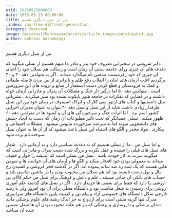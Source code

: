 ```yaml
---
utid: 20150525000000
date: 2015-05-25 00:00:00
title: من از نسل دیگری هستم
_index: iam-from-diffrent-generation
category: featured
image: /miratest/behroozam/assets/article_images/palet/palet.jpg
author: behrooz hasanbeygi
---
```

من از نسل دیگری هستم

دکتر شریعتی در سخنرانی معروف خود  پدر و مادر ما متهم هستیم از نسلی میگوید که دغدغه های آن چیزی ورای جامعه سنتی آن زمان است و رسالت هم نسلان خود را  احیای ان چیزی که خود رفرمیست مذهبی نام میگذارد میداند . اگر به متولدین دهه ۳۰ و ۴۰ برگردیم اغلب آرمان های اینان را انقلاب رفع ظلم و نابرابری از بین بردن فاصله طبقاتی و کمک به فرودستان و قطع کردن دست استعمار از منابع و ثروت های این سروزمین است . متولدین دهه ۵۰ اما درگیر دار جنگ و مشکلات آن پدران و مادرانی آرمان خواه داشتند و در فضایی که تفکرات در جامعه هنوز بایکوت نشده بود سیر میکردند . نشریاتی مثل دانستنیها و کتاب های ارتور سی کلارک و ایزاک اسیموف در زمان خود بین این نسل طرفدار زیادی داشت  شاید از این نسل و نسل دهه ۴۰ بتوان به عنوان مدیران اجرایی کشور اسم برد . اما  اثرات جنگ و سرخوردگی های آن و کمبود ها در متولدین دهه ۶۰ ظهور میکند . نسلی عصیانگر که تحت تاثیر مطبوعات آن زمان که  دست به ایجاد جنبش های دانشجویی میزند اما به سرعت سرخورده مایوس میشود . مشکلات اجتماعی و بیکاری . مواد مخدر و الگو های اشتباه این نسل باعث میشود که از آن ها به عنوان نسل سوخته نام برده شود.

و اما نسل من . ما از نسلی هستیم که نه دغدغه سیاسی دارد و نه آرمانی دارد . شعار های نسل های قبلی را شنیده و عمل نکرده  و بزرگ شده دست پدران و مادرانی است که میگویند سرت به کار خودت باشد . نسل من نسلی است که اندیشه را خوار و خفیف میداند به معمولی بودن خود افتخار میکند و الگو ها و آرمان های آن خواننده ها و شومن هایی هستند که یک شبه ره صد ساله پیموده اند. اگر در گذشته فخر فروشی و کشیدن رخ مال و پول زشت ناپسند بود اما هم نسلان من محبوب بودن را در ماشین شاسی بلند و حساب های بانکی آن چنانی میبینند .
علم و دانش و فرهنگ برای نسل من حکم کالای بی ارزشی را دارد که فقط برای بعضی ها خریدار دارد . اگر در نسل های گذشته علم آموزی روشی برای رسیدن به شغل مناسب بود و دانشگاه محلی برای آن بود امروز ولی با رشد قارچی شکل دانشگاه های خصوصی آزاد و پیام نور و کیفیت پایین دانشگاه های سراسری مدرک تنها گزینه مثبتی است برای ازدواج   به جز اندک رشته های علوم پزشکی مانند دندان پزشکی و داروسازی و پزشکی که باز هم علت محبوب بودن آن ها شغل تضمین شده ان میباشد
